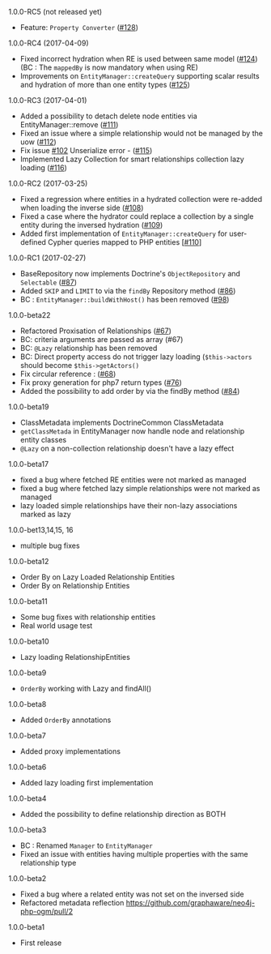 1.0.0-RC5 (not released yet)

- Feature: `Property Converter` ([#128](https://github.com/graphaware/neo4j-php-ogm/pull/128))

1.0.0-RC4 (2017-04-09)

- Fixed incorrect hydration when RE is used between same model ([#124](https://github.com/graphaware/neo4j-php-ogm/pull/124))
  (BC : The `mappedBy` is now mandatory when using RE)
- Improvements on `EntityManager::createQuery` supporting scalar results and hydration of more than one entity types ([#125](https://github.com/graphaware/neo4j-php-ogm/pull/125))

1.0.0-RC3 (2017-04-01)

- Added a possibility to detach delete node entities via EntityManager::remove ([#111](https://github.com/graphaware/neo4j-php-ogm/pull/111))
- Fixed an issue where a simple relationship would not be managed by the uow ([#112](https://github.com/graphaware/neo4j-php-ogm/pull/112))
- Fix issue [#102](https://github.com/graphaware/neo4j-php-ogm/issues/102) Unserialize error - ([#115](https://github.com/graphaware/neo4j-php-ogm/pull/115))
- Implemented Lazy Collection for smart relationships collection lazy loading ([#116](https://github.com/graphaware/neo4j-php-ogm/pull/116))

1.0.0-RC2 (2017-03-25)

- Fixed a regression where entities in a hydrated collection were re-added when loading the inverse side ([#108](https://github.com/graphaware/neo4j-php-ogm/pull/108))
- Fixed a case where the hydrator could replace a collection by a single entity during the inversed hydration ([#109](https://github.com/graphaware/neo4j-php-ogm/pull/109))
- Added first implementation of `EntityManager::createQuery` for user-defined Cypher queries mapped to PHP entities [[#110](https://github.com/graphaware/neo4j-php-ogm/pull/110)]

1.0.0-RC1 (2017-02-27)

- BaseRepository now implements Doctrine's `ObjectRepository` and `Selectable` ([#87](https://github.com/graphaware/neo4j-php-ogm/pull/87))
- Added `SKIP` and `LIMIT` to via the `findBy` Repository method ([#86](https://github.com/graphaware/neo4j-php-ogm/pull/86))
- BC : `EntityManager::buildWithHost()` has been removed ([#98](https://github.com/graphaware/neo4j-php-ogm/pull/98))

1.0.0-beta22

- Refactored Proxisation of Relationships ([#67](https://github.com/graphaware/neo4j-php-ogm/pull/67))
- BC: criteria arguments are passed as array (#67)
- BC: `@Lazy` relationship has been removed
- BC: Direct property access do not trigger lazy loading (`$this->actors` should become `$this->getActors()`
- Fix circular reference : ([#68](https://github.com/graphaware/neo4j-php-ogm/pull/68))
- Fix proxy generation for php7 return types ([#76](https://github.com/graphaware/neo4j-php-ogm/pull/76))
- Added the possibility to add order by via the findBy method ([#84](https://github.com/graphaware/neo4j-php-ogm/pull/84))

1.0.0-beta19

- ClassMetadata implements DoctrineCommon ClassMetadata
- `getClassMetada` in EntityManager now handle node and relationship entity classes
- `@Lazy` on a non-collection relationship doesn't have a lazy effect

1.0.0-beta17

- fixed a bug where fetched RE entities were not marked as managed
- fixed a bug where fetched lazy simple relationships were not marked as managed
- lazy loaded simple relationships have their non-lazy associations marked as lazy

1.0.0-bet13,14,15, 16

- multiple bug fixes

1.0.0-beta12

- Order By on Lazy Loaded Relationship Entities
- Order By on Relationship Entities

1.0.0-beta11

- Some bug fixes with relationship entities
- Real world usage test

1.0.0-beta10

- Lazy loading RelationshipEntities

1.0.0-beta9

- `OrderBy` working with Lazy and findAll()

1.0.0-beta8

- Added `OrderBy` annotations

1.0.0-beta7

- Added proxy implementations

1.0.0-beta6

- Added lazy loading first implementation

1.0.0-beta4

- Added the possibility to define relationship direction as BOTH

1.0.0-beta3

- BC : Renamed `Manager` to `EntityManager`
- Fixed an issue with entities having multiple properties with the same relationship type

1.0.0-beta2

-  Fixed a bug where a related entity was not set on the inversed side
-  Refactored metadata reflection https://github.com/graphaware/neo4j-php-ogm/pull/2

1.0.0-beta1

- First release